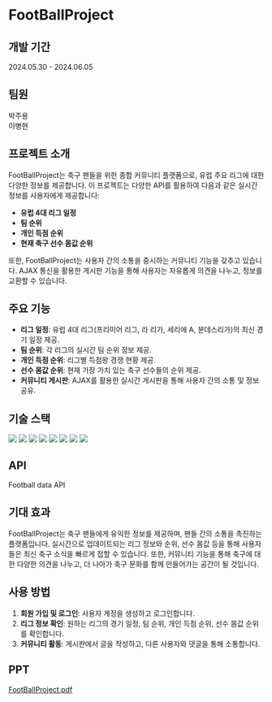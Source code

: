 # FootBallProject

## 개발 기간
2024.05.30 - 2024.06.05

## 팀원
박주용  
이병현

## 프로젝트 소개
FootBallProject는 축구 팬들을 위한 종합 커뮤니티 플랫폼으로, 유럽 주요 리그에 대한 다양한 정보를 제공합니다. 이 프로젝트는 다양한 API를 활용하여 다음과 같은 실시간 정보를 사용자에게 제공합니다:

- **유럽 4대 리그 일정**
- **팀 순위**
- **개인 득점 순위**
- **현재 축구 선수 몸값 순위**

또한, FootBallProject는 사용자 간의 소통을 중시하는 커뮤니티 기능을 갖추고 있습니다. AJAX 통신을 활용한 게시판 기능을 통해 사용자는 자유롭게 의견을 나누고, 정보를 교환할 수 있습니다.

## 주요 기능
- **리그 일정**: 유럽 4대 리그(프리미어 리그, 라 리가, 세리에 A, 분데스리가)의 최신 경기 일정 제공.
- **팀 순위**: 각 리그의 실시간 팀 순위 정보 제공.
- **개인 득점 순위**: 리그별 득점왕 경쟁 현황 제공.
- **선수 몸값 순위**: 현재 가장 가치 있는 축구 선수들의 순위 제공.
- **커뮤니티 게시판**: AJAX를 활용한 실시간 게시판을 통해 사용자 간의 소통 및 정보 공유.

## 기술 스택
<img src="https://img.shields.io/badge/html5-E34F26?style=for-the-badge&logo=html5&logoColor=white"> 
<img src="https://img.shields.io/badge/css-1572B6?style=for-the-badge&logo=css3&logoColor=white"> 
<img src="https://img.shields.io/badge/javascript-F7DF1E?style=for-the-badge&logo=javascript&logoColor=black"> 
<img src="https://img.shields.io/badge/jquery-0769AD?style=for-the-badge&logo=jquery&logoColor=white"> 
<img src="https://img.shields.io/badge/java-007396?style=for-the-badge&logo=java&logoColor=white"> 
<img src="https://img.shields.io/badge/mysql-4479A1?style=for-the-badge&logo=mysql&logoColor=white"> 
<img src="https://img.shields.io/badge/springboot-6DB33F?style=for-the-badge&logo=springboot&logoColor=white"> 
<img src="https://img.shields.io/badge/bootstrap-7952B3?style=for-the-badge&logo=bootstrap&logoColor=white">

## API
Football data API

## 기대 효과
FootBallProject는 축구 팬들에게 유익한 정보를 제공하며, 팬들 간의 소통을 촉진하는 플랫폼입니다. 실시간으로 업데이트되는 리그 정보와 순위, 선수 몸값 등을 통해 사용자들은 최신 축구 소식을 빠르게 접할 수 있습니다. 또한, 커뮤니티 기능을 통해 축구에 대한 다양한 의견을 나누고, 더 나아가 축구 문화를 함께 만들어가는 공간이 될 것입니다.

## 사용 방법
1. **회원 가입 및 로그인**: 사용자 계정을 생성하고 로그인합니다.
2. **리그 정보 확인**: 원하는 리그의 경기 일정, 팀 순위, 개인 득점 순위, 선수 몸값 순위를 확인합니다.
3. **커뮤니티 활동**: 게시판에서 글을 작성하고, 다른 사용자와 댓글을 통해 소통합니다.

## PPT
[FootBallProject.pdf](https://github.com/user-attachments/files/16140689/FootBallProject.pdf)
